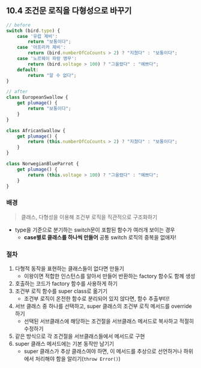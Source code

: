 ## 10.4 조건문 로직을 다형성으로 바꾸기

```js
// before
switch (bird.type) {
    case '유럽 제비':
        return "보통이다";
    case '아프리카 제비':
        return (bird.numberOfCoCounts > 2) ? "지쳤다" : "보통이다";
    case '노르웨이 파랑 앵무':
        return (bird.voltage > 100) ? "그을렸다" : "예쁘다";
    default:
        return "알 수 없다";
}
```

```js
// after
class EuropeanSwallow {
    get plumage() {
        return "보통이다";
    }
}

class AfricanSwallow {
    get plumage() {
        return (this.numberOfCoCounts > 2) ? "지쳤다" : "보통이다";
    }
}

class NorwegianBlueParrot {
    get plumage() {
        return (this.voltage > 100) ? "그을렸다" : "예쁘다";
    }
}
```

### 배경
> 클래스, 다형성을 이용해 조건부 로직을 직관적으로 구조화하기
- type을 기준으로 분기하는 switch문이 포함된 함수가 여러개 보이는 경우
  - **case별로 클래스를 하나씩 만들어** 공통 switch 로직의 중복을 없애자! 

### 절차
1. 다형적 동작을 표현하는 클래스들이 없다면 만들기
   - 이왕이면 적합한 인스턴스를 알아서 만들어 반환하는 factory 함수도 함께 생성
2. 호출하는 코드가 factory 함수를 사용하게 하기
3. 조건부 로직 함수를 super class로 옮기기
   - 조건부 로직이 온전한 함수로 분리되어 있지 않다면, 함수 추출부터!
4. 서브 클래스 중 하나를 선택하고, super 클래스의 조건부 로직 메서드를 override 하기
   - 선택된 서브클래스에 해당하는 조건절을 서브클래스 메서드로 복사하고 적절히 수정하기
5. 같은 방식으로 각 조건절을 서브클래스들에서 메서드로 구현
6. super 클래스 메서드에는 기본 동작만 남기기
   - super 클래스가 추상 클래스여야 하면, 이 메서드를 추상으로 선언하거나 하위에서 처리해야 함을 알리기(`throw Error()`)